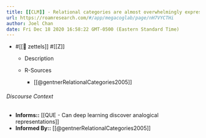 ```yaml
---
title: [[CLM]] - Relational categories are almost overwhelmingly expressed as verbs
url: https://roamresearch.com/#/app/megacoglab/page/nH7VYCTHi
author: Joel Chan
date: Fri Dec 18 2020 16:58:22 GMT-0500 (Eastern Standard Time)
---
```


- #[[🌲 zettels]] #[[Z]]

    - Description

    - R-Sources

        - [[@gentnerRelationalCategories2005]]

###### Discourse Context

- **Informs::** [[QUE - Can deep learning discover analogical representations]]
- **Informed By::** [[@gentnerRelationalCategories2005]]
